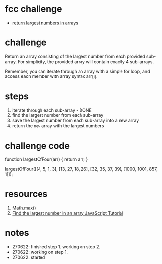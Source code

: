 # fcc challenge
- [return largest numbers in arrays](https://www.freecodecamp.org/learn/javascript-algorithms-and-data-structures/basic-algorithm-scripting/return-largest-numbers-in-arrays)

# challenge
Return an array consisting of the largest number from each provided sub-array. For simplicity, the provided array will contain exactly 4 sub-arrays.

Remember, you can iterate through an array with a simple for loop, and access each member with array syntax arr[i].

# steps
1. iterate through each sub-array - DONE
2. find the largest number from each sub-array
3. save the largest number from each sub-array into a new array
4. return the `new` array with the largest numbers

# challenge code
function largestOfFour(arr) {
  return arr;
}

largestOfFour([[4, 5, 1, 3], [13, 27, 18, 26], [32, 35, 37, 39], [1000, 1001, 857, 1]]);

# resources
1. [Math.max()](https://developer.mozilla.org/en-US/docs/Web/JavaScript/Reference/Global_Objects/Math/max)
2. [Find the largest number in an array JavaScript Tutorial](https://www.youtube.com/watch?v=fOFSmCjvcFY)

# notes
- 270622: finished step 1. working on step 2.
- 270622: working on step 1.
- 270622: started
